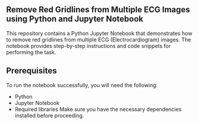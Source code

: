 ## Remove Red Gridlines from Multiple ECG Images using Python and Jupyter Notebook
This repository contains a Python Jupyter Notebook that demonstrates how to remove red gridlines from multiple ECG (Electrocardiogram) images. The notebook provides step-by-step instructions and code snippets for performing the task.

## Prerequisites
To run the notebook successfully, you will need the following:

* Python
* Jupyter Notebook
* Required libraries
Make sure you have the necessary dependencies installed before proceeding.
